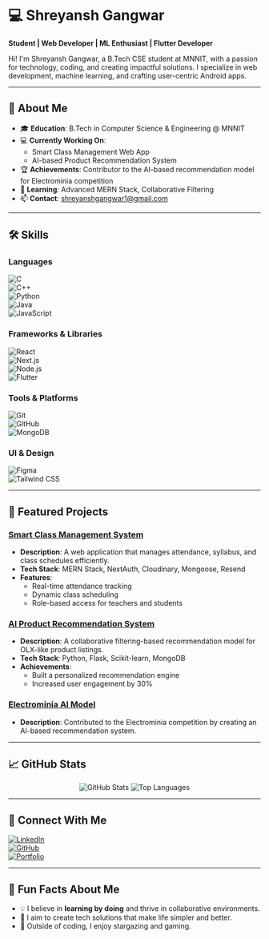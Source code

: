 # 💻 Shreyansh Gangwar

**Student | Web Developer | ML Enthusiast | Flutter Developer**

Hi! I'm Shreyansh Gangwar, a B.Tech CSE student at MNNIT, with a passion for technology, coding, and creating impactful solutions. I specialize in web development, machine learning, and crafting user-centric Android apps.

---

## 🌟 About Me

- 🎓 **Education**: B.Tech in Computer Science & Engineering @ MNNIT
- 💻 **Currently Working On**:  
  - Smart Class Management Web App  
  - AI-based Product Recommendation System  
- 🏆 **Achievements**: Contributor to the AI-based recommendation model for Electrominia competition  
- 🌱 **Learning**: Advanced MERN Stack, Collaborative Filtering  
- 📫 **Contact**: shreyanshgangwar1@gmail.com  

---

## 🛠 Skills

### Languages
![C](https://img.shields.io/badge/-C-A8B9CC?logo=c&logoColor=white)  
![C++](https://img.shields.io/badge/-C++-00599C?logo=c%2B%2B&logoColor=white)  
![Python](https://img.shields.io/badge/-Python-3776AB?logo=python&logoColor=white)  
![Java](https://img.shields.io/badge/-Java-007396?logo=java&logoColor=white)  
![JavaScript](https://img.shields.io/badge/-JavaScript-F7DF1E?logo=javascript&logoColor=black)  

### Frameworks & Libraries
![React](https://img.shields.io/badge/-React-61DAFB?logo=react&logoColor=black)  
![Next.js](https://img.shields.io/badge/-Next.js-000000?logo=next.js&logoColor=white)  
![Node.js](https://img.shields.io/badge/-Node.js-339933?logo=node.js&logoColor=white)  
![Flutter](https://img.shields.io/badge/-Flutter-02569B?logo=flutter&logoColor=white)

### Tools & Platforms
![Git](https://img.shields.io/badge/-Git-F05032?logo=git&logoColor=white)  
![GitHub](https://img.shields.io/badge/-GitHub-181717?logo=github&logoColor=white)  
![MongoDB](https://img.shields.io/badge/-MongoDB-47A248?logo=mongodb&logoColor=white)  

### UI & Design
![Figma](https://img.shields.io/badge/-Figma-F24E1E?logo=figma&logoColor=white)  
![Tailwind CSS](https://img.shields.io/badge/-TailwindCSS-06B6D4?logo=tailwindcss&logoColor=white)

---

## 📂 Featured Projects

### [Smart Class Management System](service-connect-project.vercel.app)
- **Description**: A web application that manages attendance, syllabus, and class schedules efficiently.
- **Tech Stack**: MERN Stack, NextAuth, Cloudinary, Mongoose, Resend
- **Features**:
  - Real-time attendance tracking
  - Dynamic class scheduling
  - Role-based access for teachers and students

### [AI Product Recommendation System](https://recommendation-model-2lgk.onrender.com/recommendation/6731ce4a3dce6726ec2852c6)
- **Description**: A collaborative filtering-based recommendation model for OLX-like product listings.
- **Tech Stack**: Python, Flask, Scikit-learn, MongoDB
- **Achievements**:
  - Built a personalized recommendation engine
  - Increased user engagement by 30%

### [Electrominia AI Model](https://github.com/shreyanshgangwar1509/Campus_Quest)
- **Description**: Contributed to the Electrominia competition by creating an AI-based recommendation system.

---

## 📈 GitHub Stats

<p align="center">
  <img src="https://github-readme-stats.vercel.app/api?username=shreyanshgangwar1509&show_icons=true&theme=radical" alt="GitHub Stats" />
  <img src="https://github-readme-stats.vercel.app/api/top-langs/?username=shreyanshgangwar1509&layout=compact&theme=radical" alt="Top Languages" />
</p>

---

## 🤝 Connect With Me

[![LinkedIn](https://img.shields.io/badge/-LinkedIn-0077B5?logo=linkedin&logoColor=white)](https://www.linkedin.com/in/shreyansh-gangwar-70345a2ab/)  
[![GitHub](https://img.shields.io/badge/-GitHub-181717?logo=github&logoColor=white)](https://github.com/shreyanshgangwar1509)  
[![Portfolio](https://img.shields.io/badge/-Portfolio-000000?logo=google-chrome&logoColor=white)](https://shreyanshgangwar.dev)

---

## 🚀 Fun Facts About Me

- 💡 I believe in **learning by doing** and thrive in collaborative environments.
- 🎯 I aim to create tech solutions that make life simpler and better.
- 🌌 Outside of coding, I enjoy stargazing and gaming.
